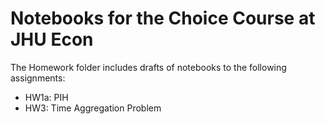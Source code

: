 # Notebooks for the Choice Course at JHU Econ 

The Homework folder includes drafts of notebooks to the following assignments:
- HW1a: PIH
- HW3: Time Aggregation Problem
